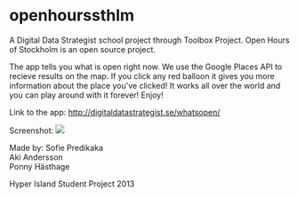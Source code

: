 openhourssthlm
==============

A Digital Data Strategist school project through Toolbox Project. Open Hours of Stockholm is an open source project.

The app tells you what is open right now. We use the Google Places API to recieve results on the map. If you click any red balloon it gives you more information about the place you've clicked! It works all over the world and you can play around with it forever! Enjoy!

Link to the app: http://digitaldatastrategist.se/whatsopen/

Screenshot: <img src="https://scontent-a-ams.xx.fbcdn.net/hphotos-ash3/1385431_10151668756141529_32398727_n.jpg" />

Made by:
Sofie Predikaka </br>
Aki Andersson </br>
Ponny Hästhage

Hyper Island Student Project 2013

